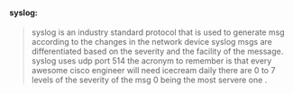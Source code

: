 #### syslog:
>syslog is an industry standard protocol that is used to generate msg according to the changes in the network device syslog msgs are differentiated based on the severity and the facility of the message. syslog uses udp port 514 the acronym to remember is that every awesome cisco engineer will need icecream daily there are 0 to 7 levels of the severity of the msg 0 being the most servere one .
